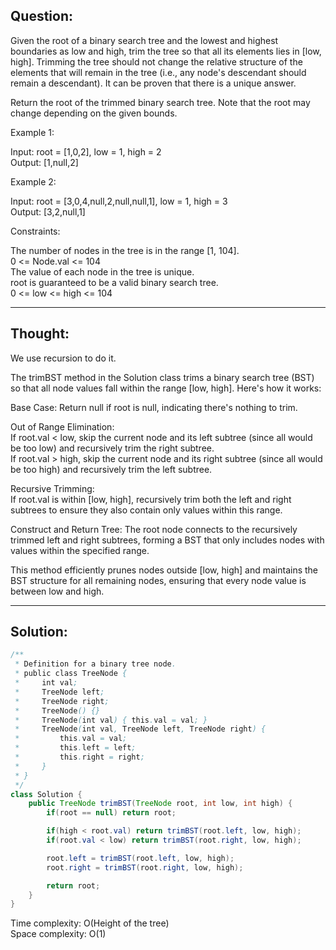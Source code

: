 ## Question:

Given the root of a binary search tree and the lowest and highest boundaries as low and high, trim the tree so that all its elements lies in [low, high]. Trimming the tree should not change the relative structure of the elements that will remain in the tree (i.e., any node's descendant should remain a descendant). It can be proven that there is a unique answer.  

Return the root of the trimmed binary search tree. Note that the root may change depending on the given bounds.  

Example 1:  

Input: root = [1,0,2], low = 1, high = 2  
Output: [1,null,2]  

Example 2:  

Input: root = [3,0,4,null,2,null,null,1], low = 1, high = 3  
Output: [3,2,null,1]   

Constraints:  

The number of nodes in the tree is in the range [1, 104].  
0 <= Node.val <= 104   
The value of each node in the tree is unique.  
root is guaranteed to be a valid binary search tree.  
0 <= low <= high <= 104  

---
## Thought: 
We use recursion to do it.

The trimBST method in the Solution class trims a binary search tree (BST) so that all node values fall within the range [low, high]. Here's how it works:  

Base Case: Return null if root is null, indicating there's nothing to trim.  

Out of Range Elimination:  
If root.val < low, skip the current node and its left subtree (since all would be too low) and recursively trim the right subtree.  
If root.val > high, skip the current node and its right subtree (since all would be too high) and recursively trim the left subtree.  

Recursive Trimming:  
If root.val is within [low, high], recursively trim both the left and right subtrees to ensure they also contain only values within this range.  

Construct and Return Tree: The root node connects to the recursively trimmed left and right subtrees, forming a BST that only includes nodes with values within the specified range.  

This method efficiently prunes nodes outside [low, high] and maintains the BST structure for all remaining nodes, ensuring that every node value is between low and high.  

---
## Solution: 
```Java
/**
 * Definition for a binary tree node.
 * public class TreeNode {
 *     int val;
 *     TreeNode left;
 *     TreeNode right;
 *     TreeNode() {}
 *     TreeNode(int val) { this.val = val; }
 *     TreeNode(int val, TreeNode left, TreeNode right) {
 *         this.val = val;
 *         this.left = left;
 *         this.right = right;
 *     }
 * }
 */
class Solution {
    public TreeNode trimBST(TreeNode root, int low, int high) {
        if(root == null) return root;

        if(high < root.val) return trimBST(root.left, low, high);
        if(root.val < low) return trimBST(root.right, low, high);

        root.left = trimBST(root.left, low, high);
        root.right = trimBST(root.right, low, high);

        return root;
    }
}
```
Time complexity: O(Height of the tree)  
Space complexity: O(1)
